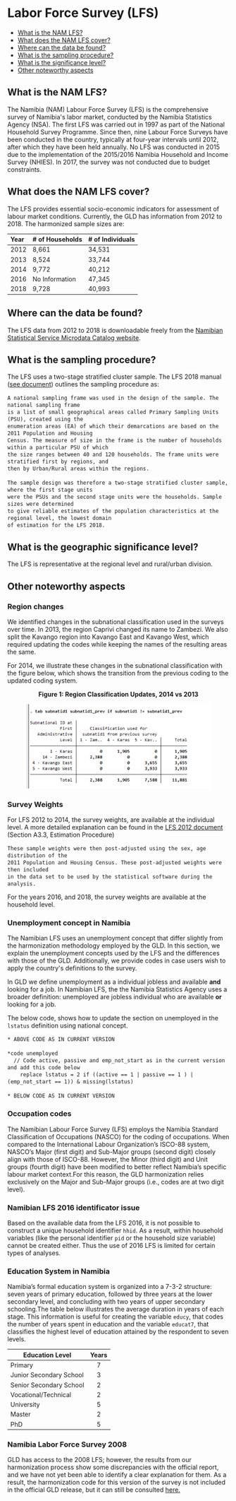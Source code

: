 # Labor Force Survey (LFS)

- [What is the NAM LFS?](#what-is-the-nam-lfs)
- [What does the NAM LFS cover?](#what-does-the-nam-lfs-cover)
- [Where can the data be found?](#where-can-the-data-be-found)
- [What is the sampling procedure?](#what-is-the-sampling-procedure)
- [What is the significance level?](#what-is-the-geographic-significance-level)
- [Other noteworthy aspects](#other-noteworthy-aspects)

## What is the NAM LFS?

The Namibia (NAM) Labour Force Survey (LFS) is the comprehensive survey of Namibia's labor market, conducted by the Namibia Statistics Agency (NSA). The first LFS was carried out in 1997 as part of the National Household Survey Programme. Since then, nine Labour Force Surveys have been conducted in the country, typically at four-year intervals until 2012, after which they have been held annually. No LFS was conducted in 2015 due to the implementation of the 2015/2016 Namibia Household and Income Survey (NHIES). In 2017, the survey was not conducted due to budget constraints.

## What does the NAM LFS cover?

The LFS provides essential socio-economic indicators for assessment of labour market conditions. Currently, the GLD has information from 2012 to 2018. The harmonized sample sizes are: 

| Year  | # of Households         | # of Individuals |
| :---- | :--------------         | :--------------- |
| 2012  | 8,661                   | 34,531           |
| 2013  | 8,524                   | 33,744           |
| 2014  | 9,772                   | 40,212           |
| 2016  | No Information          | 47,345           |
| 2018  | 9,728                   | 40,993           |


## Where can the data be found?

The LFS data from 2012 to 2018 is downloadable freely from the [Namibian Statistical Service Microdata Catalog website](https://microdata.nsanamibia.com/index.php/catalog/?page=1&sk=lfs&ps=15).

## What is the sampling procedure?

The LFS uses a two-stage stratified cluster 
sample. The LFS 2018 manual ([see document](utilities/2018%20Labour%20Force%20Survey%20Report%20.pdf)) outlines the sampling procedure as:

```
A national sampling frame was used in the design of the sample. The national sampling frame 
is a list of small geographical areas called Primary Sampling Units (PSU), created using the 
enumeration areas (EA) of which their demarcations are based on the 2011 Population and Housing 
Census. The measure of size in the frame is the number of households within a particular PSU of which 
the size ranges between 40 and 120 households. The frame units were stratified first by regions, and 
then by Urban/Rural areas within the regions.

The sample design was therefore a two-stage stratified cluster sample, where the first stage units 
were the PSUs and the second stage units were the households. Sample sizes were determined 
to give reliable estimates of the population characteristics at the regional level, the lowest domain 
of estimation for the LFS 2018.

```

## What is the geographic significance level?

The LFS is representative at the regional level and rural/urban division.

## Other noteworthy aspects

### Region changes

We identified changes in the subnational classification used in the surveys over time. In 2013, the region Caprivi changed its name to Zambezi. We also split the Kavango region into Kavango East and Kavango West, which required updating the codes while keeping the names of the resulting areas the same.

For 2014, we illustrate these changes in the subnational classification with the figure below, which shows the transition from the previous coding to the updated coding system.

<div align="center"><strong>Figure 1: Region Classification Updates, 2014 vs 2013 </strong></div>

<figure>

<img src="utilities/region_changes.png" alt="region_changes"/>

</figure>

### Survey Weights
For LFS 2012 to 2014, the survey weights, are available at the individual level. A more detailed explanation can be found in the [LFS 2012 document](utilities/book%20Final.pdf) (Section A3.3, Estimation Procedure)

```
These sample weights were then post-adjusted using the sex, age distribution of the 
2011 Population and Housing Census. These post-adjusted weights were then included 
in the data set to be used by the statistical software during the analysis.
```

For the years 2016, and 2018, the survey weights are available at the household level.

### Unemployment concept in Namibia
The Namibian LFS uses an unemployment concept that differ slightly from the harmonization methodology employed by the GLD. In this section, we explain the unemployment concepts used by the LFS and the differences with those of the GLD. Additionally, we provide codes in case users wish to apply the country's definitions to the survey.

In GLD we define unemployment as a individual jobless and available **and** looking for a job. In Namibian LFS, the the Namibia Statistics Agency uses a broader definition: unemployed are jobless individual who are available **or** looking for a job.

The below code, shows how to update the section on unemployed in the `lstatus` definition using national concept.

```
* ABOVE CODE AS IN CURRENT VERSION
	
*code unemployed
  // Code active, passive and emp_not_start as in the current version and add this code below
	replace lstatus = 2 if ((active == 1 | passive == 1 ) | (emp_not_start == 1)) & missing(lstatus)

* BELOW CODE AS IN CURRENT VERSION
```

### Occupation codes

The Namibian Labour Force Survey (LFS) employs the Namibia Standard Classification of Occupations (NASCO) for the coding of occupations. When compared to the International Labour Organization’s ISCO-88 system, NASCO’s Major (first digit) and Sub-Major groups (second digit) closely align with those of ISCO-88. However, the Minor (third digit) and Unit groups (fourth digit) have been modified to better reflect Namibia’s specific labour market context.For this reason, the GLD harmonization relies exclusively on the Major and Sub-Major groups (i.e., codes are at two digit level).


### Namibian LFS 2016 identificator issue

Based on the available data from the LFS 2016, it is not possible to construct a unique household identifier `hhid`. As a result, within household variables (like the personal identifier `pid` or the household size variable) cannot be created either. Thus the use of 2016 LFS is limited for certain types of analyses.

### Education System in Namibia

Namibia’s formal education system is organized into a 7-3-2 structure: seven years of primary education, followed by three years at the lower secondary level, and concluding with two years of upper secondary schooling.The table below illustrates the average duration in years of each stage. This information is useful for creating the variable `educy`, that codes the number of years spent in education and the variable `educat7`, that classifies the highest level of education attained by the respondent to seven levels.


| **Education Level**        | **Years** |
|----------------------------|:---------:|
| Primary                    | 7         |
| Junior Secondary School    | 3         |
| Senior Secondary School    | 2         |
| Vocational/Technical       | 2         |
| University                 | 5         |
| Master                     | 2         |
| PhD                        | 5         |


### Namibia Labor Force Survey 2008

GLD has access to the 2008 LFS; however, the results from our harmonization process show some discrepancies with the official report, and we have not yet been able to identify a clear explanation for them. As a result, the harmonization code for this version of the survey is not included in the official GLD release, but it can still be consulted [here.](utilities/NAM_2008_LFS_V01_M_V01_A_GLD_ALL.do)  


